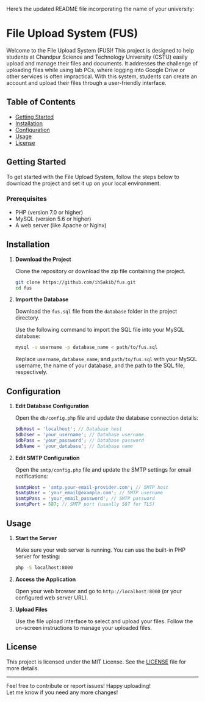 Here’s the updated README file incorporating the name of your university:

# File Upload System (FUS)

Welcome to the File Upload System (FUS)! This project is designed to help students at Chandpur Science and Technology University (CSTU) easily upload and manage their files and documents. It addresses the challenge of uploading files while using lab PCs, where logging into Google Drive or other services is often impractical. With this system, students can create an account and upload their files through a user-friendly interface.

## Table of Contents
- [Getting Started](#getting-started)
- [Installation](#installation)
- [Configuration](#configuration)
- [Usage](#usage)
- [License](#license)

## Getting Started

To get started with the File Upload System, follow the steps below to download the project and set it up on your local environment.

### Prerequisites

- PHP (version 7.0 or higher)
- MySQL (version 5.6 or higher)
- A web server (like Apache or Nginx)

## Installation

1. **Download the Project**

   Clone the repository or download the zip file containing the project.

   ```bash
   git clone https://github.com/ihSakib/fus.git
   cd fus
   ```

2. **Import the Database**

   Download the `fus.sql` file from the `database` folder in the project directory.

   Use the following command to import the SQL file into your MySQL database:

   ```bash
   mysql -u username -p database_name < path/to/fus.sql
   ```

   Replace `username`, `database_name`, and `path/to/fus.sql` with your MySQL username, the name of your database, and the path to the SQL file, respectively.

## Configuration

1. **Edit Database Configuration**

   Open the `db/config.php` file and update the database connection details:

   ```php
   $dbHost = 'localhost'; // Database host
   $dbUser = 'your_username'; // Database username
   $dbPass = 'your_password'; // Database password
   $dbName = 'your_database'; // Database name
   ```

2. **Edit SMTP Configuration**

   Open the `smtp/config.php` file and update the SMTP settings for email notifications:

   ```php
   $smtpHost = 'smtp.your-email-provider.com'; // SMTP host
   $smtpUser = 'your_email@example.com'; // SMTP username
   $smtpPass = 'your_email_password'; // SMTP password
   $smtpPort = 587; // SMTP port (usually 587 for TLS)
   ```

## Usage

1. **Start the Server**

   Make sure your web server is running. You can use the built-in PHP server for testing:

   ```bash
   php -S localhost:8000
   ```

2. **Access the Application**

   Open your web browser and go to `http://localhost:8000` (or your configured web server URL).

3. **Upload Files**

   Use the file upload interface to select and upload your files. Follow the on-screen instructions to manage your uploaded files.

## License

This project is licensed under the MIT License. See the [LICENSE](LICENSE) file for more details.

---

Feel free to contribute or report issues! Happy uploading!  
Let me know if you need any more changes!

